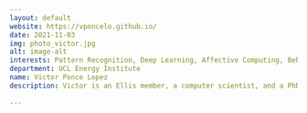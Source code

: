 ```yaml
---
layout: default
website: https://vponcelo.github.io/
date: 2021-11-03
img: photo_victor.jpg
alt: image-alt
interests: Pattern Recognition, Deep Learning, Affective Computing, Behaviour Analysis, Computer Vision, Evolutionary Computation.
department: UCL Energy Institute
name: Victor Ponce Lopez
description: Victor is an Ellis member, a computer scientist, and a PhD research fellow in machine learning at the UCL Energy Institute. His current research focuses on recognizing patterns from multimodal data and has been applied in several domains and AI real-world problems - affective computing, e-health, Earth sciences, and currently in energy systems. He promotes deep learning and evolutionary computation to steer novel approaches for the benefit of society. His main research interests and expertise are transversal and multidisciplinary. He is a former scientific committee member of ChaLearn Looking At People, where he organised challenges and competitions in machine learning and affective computing. As a member of the ChaLearn organization, he worked in close collaboration with Prof. Isabelle Guyon, the co-inventor of the widely used method Support Vector Machines (SVM). He has been co-organiser of events at ICCV, ICMI, ECCV, ICPR, and CCIA conferences. He has participated in peer-reviewing processes for impact factor journals and conference proceedings in JMLR, IEEE TMultimedia, IEEE TPAMI, IET-CV, TTAC, ECCV, ICCV, CVPR, FG, in areas related to computer vision and machine learning with especial interest in behaviour analysis and social computing applications. He was awarded with the best national B.Sc. thesis in computer science in 2010, whose outcomes were published during the realisation of his interdisciplinary M.Sc. in Artificial Intelligence. He has co-supervised and mentored 5+ students at different universities.
  
---
```

